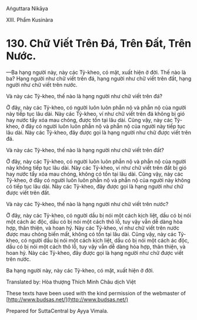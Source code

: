 Aṅguttara Nikāya

XIII. Phẩm Kusinàra

# 130. Chữ Viết Trên Ðá, Trên Ðất, Trên Nước.

—Ba hạng người này, này các Tỷ-kheo, có mặt, xuất hiện ở đời. Thế nào là ba? Hạng người như chữ viết trên đá, hạng người như chữ viết trên đất, hạng người như chữ viết trên nước.

Và này các Tỷ-kheo, thế nào là hạng người như chữ viết trên đá?

Ở đây, này các Tỷ-kheo, có người luôn luôn phẫn nộ và phẫn nộ của người này tiếp tục lâu dài. Này các Tỷ-kheo, ví như chữ viết trên đá không bị gió hay nước tẩy xóa mau chóng, được tồn tại lâu dài. Cũng vậy, này các Tỷ-kheo, ở đây có người luôn luôn phẫn nộ và phẫn nộ của người này tiếp tục lâu dài. Này các Tỷ-kheo, đây được gọi là hạng người như chữ được viết trên đá.

Và này các Tỷ-kheo, thế nào là hạng người như chữ viết trên đất?

Ở đây, này các Tỷ-kheo, có người luôn luôn phẫn nộ và phẫn nộ của người này không tiếp tục lâu dài. Này các Tỷ-kheo, ví như chữ viết trên đất bị gió hay nước tẩy xóa mau chóng, không có tồn tại lâu dài. Cũng vậy, này các Tỷ-kheo, ở đây có người luôn luôn phẫn nộ và phẫn nộ của người này không có tiếp tục lâu dài. Này các Tỷ-kheo, đây được gọi là hạng người như chữ được viết trên đất.

Và này các Tỷ-kheo, thế nào là hạng người như chữ viết trên nước?

Ở đây, này các Tỷ-kheo, có người dầu bị nói một cách kịch liệt, dầu có bị nói một cách ác độc, dầu có bị nói một cách thô lỗ, tuy vậy vẫn dễ dàng hòa hợp, thân thiện, và hoan hỷ. Này các Tỷ-kheo, ví như chữ viết trên nước được mau chóng biến mất, không có tồn tại lâu dài. Cũng vậy, này các Tỷ-kheo, có người dầu bị nói một cách kịch liệt, dầu có bị nói một cách ác độc, dầu có bị nói một cách thô lỗ, tuy vậy vẫn dễ dàng hòa hợp, thân thiện, và hoan hỷ. Này các Tỷ-kheo, đây được gọi là hạng người như chữ được viết trên nước.

Ba hạng người này, này các Tỷ-kheo, có mặt, xuất hiện ở đời.

Translated by: Hòa thượng Thích Minh Châu dịch Việt

These texts have been used with the kind permission of the webmaster of [http://www.budsas.net/](http://www.budsas.net/)

Prepared for SuttaCentral by Ayya Vimala.